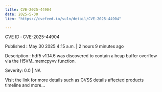 ```yaml
---
title: CVE-2025-44904
date: 2025-5-30
lien: "https://cvefeed.io/vuln/detail/CVE-2025-44904"

---
```


CVE ID : CVE-2025-44904

Published :  May 30
2025
4:15 a.m. | 2 hours
9 minutes ago

Description : hdf5 v1.14.6 was discovered to contain a heap buffer overflow via the H5VM_memcpyvv function.

Severity: 0.0 | NA

Visit the link for more details
such as CVSS details
affected products
timeline
and more...
